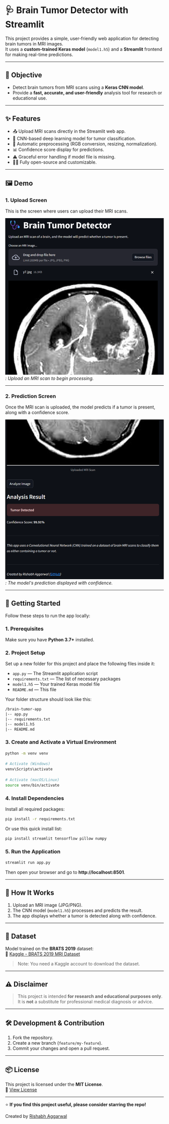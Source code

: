 # 🩺 Brain Tumor Detector with Streamlit

This project provides a simple, user-friendly web application for detecting brain tumors in MRI images.  
It uses a **custom-trained Keras model** (`model1.h5`) and a **Streamlit** frontend for making real-time predictions.

---

## 🎯 Objective

- Detect brain tumors from MRI scans using a **Keras CNN model**.  
- Provide a **fast, accurate, and user-friendly** analysis tool for research or educational use.

---

## ✨ Features

- 📤 Upload MRI scans directly in the Streamlit web app.  
- 🧠 CNN-based deep learning model for tumor classification.  
- 🧩 Automatic preprocessing (RGB conversion, resizing, normalization).  
- 📊 Confidence score display for predictions.  
- ⚠️ Graceful error handling if model file is missing.  
- 🧑‍💻 Fully open-source and customizable.

---

## 🖼️ Demo

### 1. Upload Screen

This is the screen where users can upload their MRI scans.

![Upload Screen](screenshots/1.png) 
*: Upload an MRI scan to begin processing.*

---
### 2. Prediction Screen

Once the MRI scan is uploaded, the model predicts if a tumor is present, along with a confidence score.

![Brain Tumor Detector Demo](screenshots/2.png)  
*: The model's prediction displayed with confidence.*


---

## 🚀 Getting Started

Follow these steps to run the app locally:

### 1. Prerequisites

Make sure you have **Python 3.7+** installed.

### 2. Project Setup

   Set up a new folder for this project and place the following files inside it:

   - `app.py` — The Streamlit application script  
   - `requirements.txt` — The list of necessary packages  
   - `model1.h5` — Your trained Keras model file  
   - `README.md` — This file

   Your folder structure should look like this:

   ```
   /brain-tumor-app
   |-- app.py
   |-- requirements.txt
   |-- model1.h5
   |-- README.md
   ```


### 3. Create and Activate a Virtual Environment

```bash
python -m venv venv

# Activate (Windows)
venv\Scripts\activate

# Activate (macOS/Linux)
source venv/bin/activate
```

### 4. Install Dependencies

Install all required packages:

```bash
pip install -r requirements.txt
```

Or use this quick install list:

```bash
pip install streamlit tensorflow pillow numpy
```

### 5. Run the Application

```bash
streamlit run app.py
```

Then open your browser and go to **http://localhost:8501**.

---

## 📘 How It Works

1. Upload an MRI image (JPG/PNG).  
2. The CNN model (`model1.h5`) processes and predicts the result.  
3. The app displays whether a tumor is detected along with confidence.

---

## 🧩 Dataset

Model trained on the **BRATS 2019** dataset:  
🔗 [Kaggle - BRATS 2019 MRI Dataset](https://www.kaggle.com/datasets/aryanfelix/brats-2019-traintestvalid)

> Note: You need a Kaggle account to download the dataset.

---

## ⚠️ Disclaimer

> This project is intended **for research and educational purposes only**.  
> It is **not** a substitute for professional medical diagnosis or advice.

---

## 🛠️ Development & Contribution

1. Fork the repository.  
2. Create a new branch (`feature/my-feature`).  
3. Commit your changes and open a pull request.

---

## 📦 License

This project is licensed under the **MIT License**.  
📄 [View License](LICENSE.txt)

---

⭐ **If you find this project useful, please consider starring the repo!**

Created by [Rishabh Aggarwal](https://github.com/vectorinfinity)
